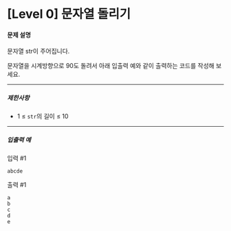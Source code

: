 # [Level 0] 문자열 돌리기

#### 문제 설명

문자열 str이 주어집니다.

문자열을 시계방향으로 90도 돌려서 아래 입출력 예와 같이 출력하는 코드를 작성해 보세요.

---

##### 제한사항

- 1 ≤ ```str```의 길이 ≤ 10

---

##### 입출력 예

입력 #1

```
abcde
```

출력 #1

```
a
b
c
d
e
```

